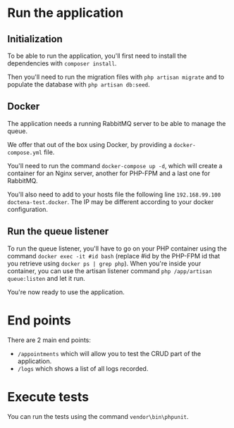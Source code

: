 # Run the application

## Initialization

To be able to run the application, you'll first need to install the dependencies with `composer install`.

Then you'll need to run the migration files with `php artisan migrate` and to populate the database with `php artisan db:seed`.

## Docker

The application needs a running RabbitMQ server to be able to manage the queue.

We offer that out of the box using Docker, by providing a `docker-compose.yml` file.

You'll need to run the command `docker-compose up -d`, which will create a container for an Nginx server, another for PHP-FPM and a last one for RabbitMQ.

You'll also need to add to your hosts file the following line `192.168.99.100 doctena-test.docker`.
The IP may be different according to your docker configuration.

## Run the queue listener

To run the queue listener, you'll have to go on your PHP container using the command `docker exec -it #id bash` (replace #id by the PHP-FPM id that you retrieve using `docker ps | grep php`).
When you're inside your container, you can use the artisan listener command `php /app/artisan queue:listen` and let it run.

You're now ready to use the application.

# End points

There are 2 main end points:

- `/appointments` which will allow you to test the CRUD part of the application.
- `/logs` which shows a list of all logs recorded.

# Execute tests

You can run the tests using the command `vendor\bin\phpunit`.
